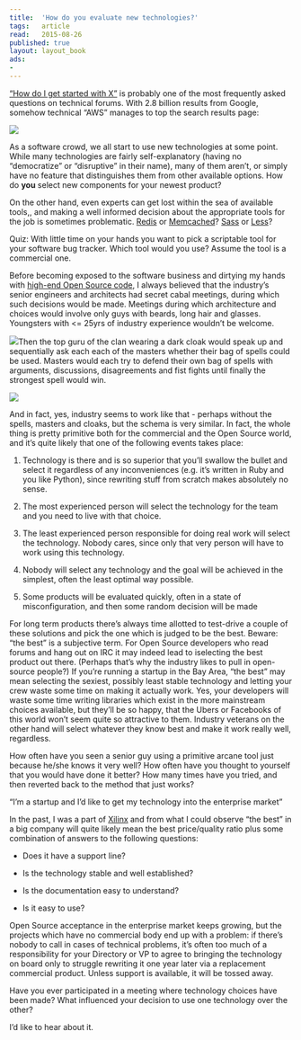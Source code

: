 ```yaml
---
title:	'How do you evaluate new technologies?'
tags:	article
read:	2015-08-26
published: true
layout:	layout_book
ads:
- 
---
```




[“How do I get started with X”](https://www.google.com/search?num=100&espv=2&q=how+do+i+get+started+with&oq=how+do+i+get+started+with&gs_l=serp.3..0l10.2369.4525.0.4799.11.6.3.2.2.0.120.574.3j3.6.0....0...1c.1.64.serp..3.8.404.yCvToyxF6AE)
is probably one of the most frequently asked questions on technical
forums. With 2.8 billion results from Google, somehow technical “AWS”
manages to top the search results page:

![](2015-08-26-how-do-you-evaluate-new-technologies/image05.png)

As a software crowd, we all start to use new technologies at some point.
While many technologies are fairly self-explanatory (having no
“democratize” or “disruptive” in their name), many of them aren’t, or
simply have no feature that distinguishes them from other available
options. How do **you** select new components for your newest product?

On the other hand, even experts can get lost within the sea of available
tools,, and making a well informed decision about the appropriate tools
for the job is sometimes problematic. [Redis](http://redis.io/) or
[Memcached](http://memcached.org/)? [Sass](http://sass-lang.com/) or
[Less](http://lesscss.org/)?

Quiz: With little time on your hands you want to pick a scriptable tool
for your software bug tracker. Which tool would you use? Assume the tool
is a commercial one.

Before becoming exposed to the software business and dirtying my hands
with [high-end Open Source code](http://www.freebsd.org), I always
believed that the industry’s senior engineers and architects had secret
cabal meetings, during which such decisions would be made. Meetings
during which architecture and choices would involve only guys with
beards, long hair and glasses. Youngsters with &lt;= 25yrs of industry
experience wouldn’t be welcome.

![](2015-08-26-how-do-you-evaluate-new-technologies/image03.png)Then the top guru of the clan wearing a dark cloak
would speak up and sequentially ask each each of the masters whether
their bag of spells could be used. Masters would each try to defend
their own bag of spells with arguments, discussions, disagreements and
fist fights until finally the strongest spell would win.

![](2015-08-26-how-do-you-evaluate-new-technologies/image04.png)

And in fact, yes, industry seems to work like that - perhaps without the
spells, masters and cloaks, but the schema is very similar. In fact, the
whole thing is pretty primitive both for the commercial and the Open
Source world, and it’s quite likely that one of the following events
takes place:

1.  Technology is there and is so superior that you’ll swallow the
    bullet and select it regardless of any inconveniences (e.g. it’s
    written in Ruby and you like Python), since rewriting stuff from
    scratch makes absolutely no sense.

2.  The most experienced person will select the technology for the team
    and you need to live with that choice.

3.  The least experienced person responsible for doing real work will
    select the technology. Nobody cares, since only that very person
    will have to work using this technology.

4.  Nobody will select any technology and the goal will be achieved in
    the simplest, often the least optimal way possible.

5.  Some products will be evaluated quickly, often in a state of
    misconfiguration, and then some random decision will be made

For long term products there’s always time allotted to test-drive a
couple of these solutions and pick the one which is judged to be the
best. Beware: “the best” is a subjective term. For Open Source
developers who read forums and hang out on IRC it may indeed lead to
iselecting the best product out there. (Perhaps that’s why the industry
likes to pull in open-source people?) If you’re running a startup in the
Bay Area, “the best” may mean selecting the sexiest, possibly least
stable technology and letting your crew waste some time on making it
actually work. Yes, your developers will waste some time writing
libraries which exist in the more mainstream choices available, but
they’ll be so happy, that the Ubers or Facebooks of this world won’t
seem quite so attractive to them. Industry veterans on the other hand
will select whatever they know best and make it work really well,
regardless.

How often have you seen a senior guy using a primitive arcane tool just
because he/she knows it very well? How often have you thought to
yourself that you would have done it better? How many times have you
tried, and then reverted back to the method that just works?

“I’m a startup and I’d like to get my technology into the enterprise
market”

In the past, I was a part of [Xilinx](http://www.xilinx.com) and from what
I could observe “the best” in a big company will quite
likely mean the best price/quality ratio plus some combination of answers to
the following questions:

-   Does it have a support line?

-   Is the technology stable and well established?

-   Is the documentation easy to understand?

-   Is it easy to use?

Open Source acceptance in the enterprise market keeps growing, but the
projects which have no commercial body end up with a problem: if there’s
nobody to call in cases of technical problems, it’s often too much of a
responsibility for your Directory or VP to agree to bringing the
technology on board only to struggle rewriting it one year later via a
replacement commercial product. Unless support is available, it will be
tossed away.

Have you ever participated in a meeting where technology choices have
been made? What influenced your decision to use one technology over the
other?

I’d like to hear about it.
